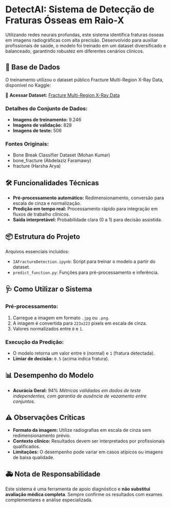 # DetectAI: Sistema de Detecção de Fraturas Ósseas em Raio-X

Utilizando redes neurais profundas, este sistema identifica fraturas ósseas em imagens radiográficas com alta precisão. Desenvolvido para auxiliar profissionais de saúde, o modelo foi treinado em um dataset diversificado e balanceado, garantindo robustez em diferentes cenários clínicos.

## 📁 Base de Dados

O treinamento utilizou o dataset público Fracture Multi-Region X-Ray Data, disponível no Kaggle:

🔗 **Acessar Dataset:** [Fracture Multi-Region X-Ray Data](https://www.kaggle.com/datasets/bmadushanirodrigo/fracture-multi-region-x-ray-data)

### Detalhes do Conjunto de Dados:
* **Imagens de treinamento:** 9.246
* **Imagens de validação:** 828
* **Imagens de teste:** 506

### Fontes Originais:
* Bone Break Classifier Dataset (Mohan Kumar)
* bone_fracture (Abdelaziz Faramawy)
* fracture (Harsha Arya)

## 🛠 Funcionalidades Técnicas

* **Pré-processamento automático:** Redimensionamento, conversão para escala de cinza e normalização.
* **Predição em tempo real:** Processamento rápido para integração em fluxos de trabalho clínicos.
* **Saída interpretável:** Probabilidade clara (0 a 1) para decisão assistida.

## 📦 Estrutura do Projeto

Arquivos essenciais incluídos:

* `IAFractureDetection.ipynb`: Script para treinar o modelo a partir do dataset.
* `predict_function.py`: Funções para pré-processamento e inferência.

## 🩺 Como Utilizar o Sistema

### Pré-processamento:
1.  Carregue a imagem em formato `.jpg` ou `.png`.
2.  A imagem é convertida para `223x223` pixels em escala de cinza.
3.  Valores normalizados entre `0` e `1`.

### Execução da Predição:
* O modelo retorna um valor entre `0` (normal) e `1` (fratura detectada).
* **Limiar de decisão:** `0.5` (acima indica fratura).

## 📊 Desempenho do Modelo

* **Acurácia Geral:** 94%
    *Métricas validadas em dados de teste independentes, com garantia de ausência de vazamento entre conjuntos.*

## ⚠ Observações Críticas

* **Formato da imagem:** Utilize radiografias em escala de cinza sem redimensionamento prévio.
* **Contexto clínico:** Resultados devem ser interpretados por profissionais qualificados.
* **Limitações:** O desempenho pode variar em casos atípicos ou imagens de baixa qualidade.

## 🚑 Nota de Responsabilidade

Este sistema é uma ferramenta de apoio diagnóstico e **não substitui avaliação médica completa**. Sempre confirme os resultados com exames complementares e análise especializada.
